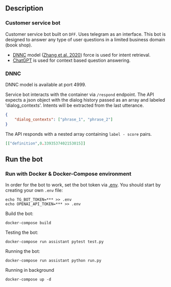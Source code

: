 ## Description

### Customer service bot

Customer service bot built on `DFF`. Uses telegram as an interface.
This bot is designed to answer any type of user questions in a limited business domain (book shop).

* [DNNC](https://github.com/salesforce/DNNC-few-shot-intent) model ([Zhang et al. 2020](https://arxiv.org/abs/2010.13009)) force is used for intent retrieval.
* [ChatGPT](https://openai.com/pricing#language-models) is used for context based question answering.

### DNNC

DNNC model is available at port 4999. 

Service bot interacts with the container via `/respond` endpoint.
The API expects a json object with the dialog history passed as an array and labeled 'dialog_contexts'. Intents will be extracted from the last utterance.

```json
{
    "dialog_contexts": ["phrase_1", "phrase_2"]
}
```

The API responds with a nested array containing `label - score` pairs.

```json
[["definition",0.3393537402153015]]
```

## Run the bot

### Run with Docker & Docker-Compose environment
In order for the bot to work, set the bot token via [.env](.env.example). You should start by creating your own `.env` file:
```
echo TG_BOT_TOKEN=*** >> .env
echo OPENAI_API_TOKEN=*** >> .env
```

Build the bot:
```commandline
docker-compose build
```
Testing the bot:
```commandline
docker-compose run assistant pytest test.py
```

Running the bot:
```commandline
docker-compose run assistant python run.py
```

Running in background
```commandline
docker-compose up -d
```